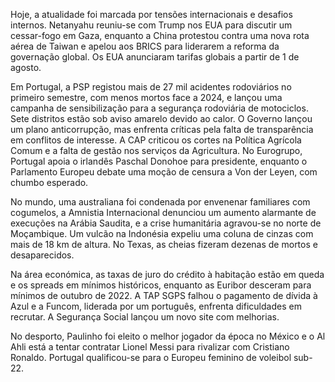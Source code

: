 Hoje, a atualidade foi marcada por tensões internacionais e desafios internos. Netanyahu reuniu-se com Trump nos EUA para discutir um cessar-fogo em Gaza, enquanto a China protestou contra uma nova rota aérea de Taiwan e apelou aos BRICS para liderarem a reforma da governação global. Os EUA anunciaram tarifas globais a partir de 1 de agosto.

Em Portugal, a PSP registou mais de 27 mil acidentes rodoviários no primeiro semestre, com menos mortos face a 2024, e lançou uma campanha de sensibilização para a segurança rodoviária de motociclos. Sete distritos estão sob aviso amarelo devido ao calor. O Governo lançou um plano anticorrupção, mas enfrenta críticas pela falta de transparência em conflitos de interesse. A CAP criticou os cortes na Política Agrícola Comum e a falta de gestão nos serviços da Agricultura. No Eurogrupo, Portugal apoia o irlandês Paschal Donohoe para presidente, enquanto o Parlamento Europeu debate uma moção de censura a Von der Leyen, com chumbo esperado.

No mundo, uma australiana foi condenada por envenenar familiares com cogumelos, a Amnistia Internacional denunciou um aumento alarmante de execuções na Arábia Saudita, e a crise humanitária agravou-se no norte de Moçambique. Um vulcão na Indonésia expeliu uma coluna de cinzas com mais de 18 km de altura. No Texas, as cheias fizeram dezenas de mortos e desaparecidos.

Na área económica, as taxas de juro do crédito à habitação estão em queda e os spreads em mínimos históricos, enquanto as Euribor desceram para mínimos de outubro de 2022. A TAP SGPS falhou o pagamento de dívida à Azul e a Funcom, liderada por um português, enfrenta dificuldades em recrutar. A Segurança Social lançou um novo site com melhorias.

No desporto, Paulinho foi eleito o melhor jogador da época no México e o Al Ahli está a tentar contratar Lionel Messi para rivalizar com Cristiano Ronaldo. Portugal qualificou-se para o Europeu feminino de voleibol sub-22.

